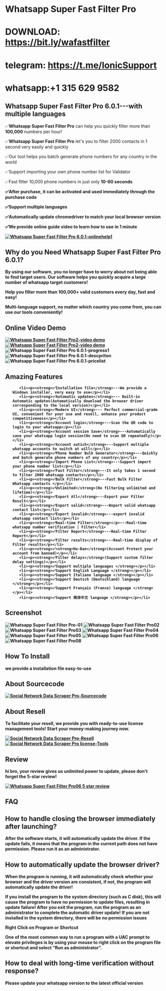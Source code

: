  # Whatsapp Super Fast Filter Pro

# DOWNLOAD: https://bit.ly/wafastfilter

# telegram: https://t.me/IonicSupport
# whatsapp:+1 315 629 9582

 <h2><strong>Whatsapp Super Fast Filter Pro 6.0.1---with multiple languages</strong></h2>
<p>✅<strong>Whatsapp Super Fast Filter Pro</strong> can help you quickly filter more than <strong>100,000</strong> numbers per hour!</p>
<p>✅<strong>Whatsapp Super Fast Filter Pro</strong> let's you to filter 2000 contacts in 1 second very easily and quickly</p>
<p>✅Our tool helps you batch generate phone numbers for any country in the world</p>
<p>✅Support importing your own phone number list for Validator</p>
<p>✅Fast filter 10,000 phone numbers in just only <strong>10-60 seconds</strong></p>
<p><strong>✅After purchase, it can be activated and used immediately through the <strong>purchase code</strong></p>
<p><strong>✅Support multiple languages </strong></p>
<p>✅Automatically update chromedriver to match your local browser version</p>
<p>✅We provide online guide video to learn <strong>how to use in 1 minute</strong></p>


 <a href="https://api.whatsapp.com/send/?phone=85265898516"  target="_blank">
  <img src="https://i.ibb.co/4m4HMPR/onlinehelp1.png" alt="Whatsapp Super Fast Filter Pro 6.0.1-onlinehelp1" border="0"/>
 </a>
 
<h2><strong>Why do you Need Whatsapp Super Fast Filter Pro 6.0.1?</strong></h2>
<p>By using our software, you no longer have to worry about not being able to find target users. Our software helps you quickly acquire 
a large number of whatsapp target customers!</p>
<p>Help you filter more than 100,000+ valid customers every day, fast and easy!</p>
<p>Multi-language support, no matter which country you come from, you can use our tools conveniently!</p>

  
<h2><strong>Online Video Demo</strong></h2>
  <a href="https://youtu.be/OH-6VRrC1x0" target="_blank">
     <img src="https://i.ibb.co/xzxBQWw/ytbdemo.png" alt="Whatsapp Super Fast Filter Pro2-video demo" />
  </a>
  <a href="https://youtu.be/OH-6VRrC1x0" target="_blank">
       <img src="https://i.ibb.co/S0yZv2r/watchbtn.jpg" alt="Whatsapp Super Fast Filter Pro2-video demo" />
  </a>

<img src="https://i.ibb.co/CKKm8Ph/progress1.png" alt="Whatsapp Super Fast Filter Pro 6.0.1-progress1" border="0"/>

<img src="https://i.ibb.co/Q8mDPGN/descpriton.png" alt="Whatsapp Super Fast Filter Pro 6.0.1-descpriton" border="0"/>
<img src="https://i.ibb.co/JK93n7m/pricelist.png" alt="Whatsapp Super Fast Filter Pro 6.0.1-pricelist" border="0"/>


<h2><strong> Amazing Features</strong></h2>
<ul>

       <li><p><strong>✅Installation file</strong>---We provide a Windows installer, very easy to use</p></li>
	   <li><p><strong>✅Automatic updates</strong>--- Built-in Automatic updates(Automatically download the browser driver corresponding to the local version)</p></li>
	   <li><p><strong>✅Modern UI</strong>--- Perfect commercial-grade UI, convenient for your use and resell, enhance your product competitiveness</p></li>
	   <li><p><strong>✅Account login</strong>---Scan the QR code to login to your whatsapp</p></li>
	   <li><p><strong>✅Account session Save</strong>---Automatically save your whatsapp login session(No need to scan QR repeatedly)</p></li>
	   <li><p><strong>✅Account swtich</strong>---Support multiple whatsapp accounts to switch at will</p></li>
	   <li><p><strong>✅Phone Number Bulk Generator</strong>---Quickly and batch generate phone numbers of any country</p></li>
	   <li><p><strong>✅Import Phone List</strong>---Support import your phone number list</p></li>
	   <li><p><strong>✅Fast Filter</strong>---It only takes 1 second to filter 2000 whatsapp contacts</p></li>
	   <li><p><strong>✅Bulk Filter</strong>---Fast Bulk Filter Whatsapp contacts </p></li>
	   <li><p><strong>✅Unlimited</strong>(No filtering unlimited and lifetime)</p></li>
	   <li><p><strong>✅Export All</strong>---Export your Filter Result</p></li>
	   <li><p><strong>✅Export valid</strong>---Wxport valid whatsapp contact list</p></li>
	   <li><p><strong>✅Export invalid</strong>---export invalid whatsapp contact list</p></li>
       <li><p><strong>✅Real-time Filter</strong></p>---Real-time whatsapp number verification | Filter</li>
	   <li><p><strong>✅Filter Report</strong>---Real-time Filter Report</p></li>
	   <li><p><strong>✅Filter results</strong>---Real-time display of Filter results</p></li>
	   <li><p><strong>✅<strong>No-Ban</strong>(Account Protect your account from banned)</p></li>
	   <li><p><strong>✅Filter delays</strong>(Support custom filter delay settings)</p></li>
	   <li><p><strong>✅Support multiple languages </strong></p></li>
	   <li><p><strong>✅Support English Language </strong></p></li>
	   <li><p><strong>✅Support Italiano language </strong></p></li>
	   <li><p><strong>✅Support Deutsch (Deutschland) language </strong></p></li>
	   <li><p><strong>✅Support Français (France) language </strong></p></li>
	   <li><p><strong>✅Support 简体中文 language </strong></p></li>
</ul>

<h2><strong>Screenshot</strong></h2>
<img src="https://i.ibb.co/QnDJ5Mh/01.png" alt="Whatsapp Super Fast Filter Pro-01" border="0">
<img src="https://i.ibb.co/LZ7VgD5/02.png" alt="Whatsapp Super Fast Filter Pro02" border="0">
<img src="https://i.ibb.co/1T9frTR/03.png" alt="Whatsapp Super Fast Filter Pro03" border="0">
<img src="https://i.ibb.co/BqMGJjL/04.png" alt="Whatsapp Super Fast Filter Pro04" border="0">
<img src="https://i.ibb.co/jy7dd9y/05.png" alt="Whatsapp Super Fast Filter Pro05" border="0">
<img src="https://i.ibb.co/YQ3k2ZS/06.png" alt="Whatsapp Super Fast Filter Pro06" border="0">
<img src="https://i.ibb.co/BKZbd6V/08.png" alt="Whatsapp Super Fast Filter Pro08" border="0">


<h2><strong> How To Install</strong></h2>
<p>we provide a installation file  easy-to-use</p>

 <h2><strong>About Sourcecode</strong></h2>
 <a href="https://t.me/IonicSupport" rel="nofollow" target="_blank">
      <img src="https://i.ibb.co/G986kks/sourcecode.png" alt="Social Network Data Scraper Pro-Sourcecode" border="0"/>
 </a>


<h2><strong>About Resell</strong></h2>
<p>To facilitate your resell, we provide you with <strong>ready-to-use license management tools! 
 Start your money-making journey now.</strong></p>
 <a href="https://t.me/IonicSupport" rel="nofollow" target="_blank">
      <img src="https://i.ibb.co/0G3WGzH/resell.png" alt="Social Network Data Scraper Pro-Resell" border="0"/>
 </a>
  <a href="https://t.me/IonicSupport" rel="nofollow">
    <img src="https://i.ibb.co/FzhZN8L/license-Tools.png" alt="Social Network Data Scraper Pro license-Tools" border="0">
  </a>
  
 <h2><strong>Review</strong></h2>
<p>hi bro, your review gives us<strong> unlimited power to update</strong>, please don't forget the <strong>5-star review!</strong></p>
  <a href="https://codecanyon.net/item/whatsapp-super-fast-filter-pro/reviews/40995521" rel="nofollow">
   <img src="https://i.ibb.co/fCMcDQh/review.png" alt="Whatsapp Super Fast Filter Pro06 5 star review" border="0"/>
  </a>

 <h2><strong>FAQ</strong></h2>
 <h2><strong>How to handle closing the browser immediately after launching?</strong></h2>
 <p>After the software starts, it will automatically update the driver. If the update fails, it means that the program in the current path does not have permission. 
 Please run it as an administrator.</p>
  <h2><strong>How to automatically update the browser driver?</strong></h2>
 <p>When the program is running, it will automatically check whether your browser and the driver version are consistent, if not, the program will automatically update the driver!

If you install the program to the system directory (such as C disk), this will cause the program to have no permission to update files, resulting in update failure! After you exit the program, run the program as an administrator to complete the automatic driver update! If you are not installed in the system directory, there will be no permission issues

Right Click on Program or Shortcut

One of the most common way to run a program with a UAC prompt to elevate privileges is by using your mouse to right click on the program file or shortcut and select “Run as administrator“.</p>

<h2><strong>How to deal with long-time verification without response?</strong></h2>
<p>Please update your whatsapp version to the latest official version</P>

 
 

 

 
 
 
